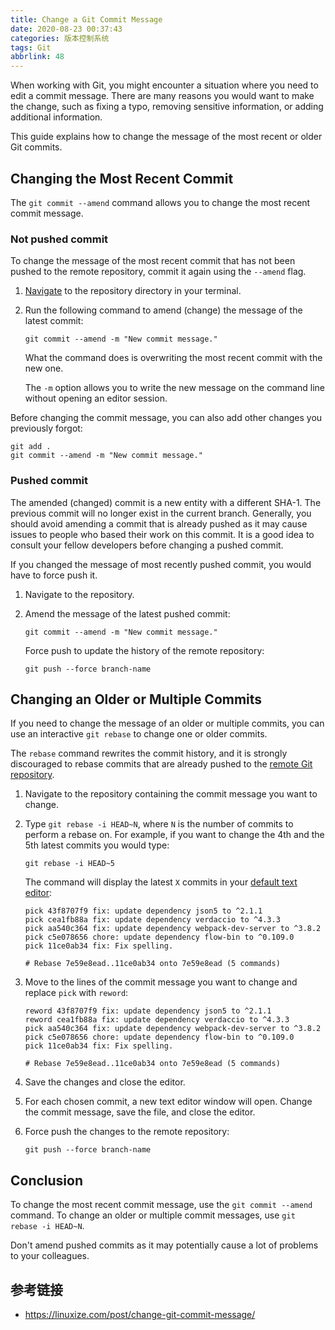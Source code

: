 ```yaml
---
title: Change a Git Commit Message
date: 2020-08-23 00:37:43
categories: 版本控制系统
tags: Git
abbrlink: 48
---
```

When working with Git, you might encounter a situation where you need to edit a commit message. There are many reasons you would want to make the change, such as fixing a typo, removing sensitive information, or adding additional information.

This guide explains how to change the message of the most recent or older Git commits.

<!-- more -->

## Changing the Most Recent Commit

The `git commit --amend` command allows you to change the most recent commit message.

### Not pushed commit

To change the message of the most recent commit that has not been pushed to the remote repository, commit it again using the `--amend` flag.

1. [Navigate](https://linuxize.com/post/linux-cd-command/) to the repository directory in your terminal.

2. Run the following command to amend (change) the message of the latest commit:

    ```
    git commit --amend -m "New commit message."
    ```

    What the command does is overwriting the most recent commit with the new one.

    The `-m` option allows you to write the new message on the command line without opening an editor session.

Before changing the commit message, you can also add other changes you previously forgot:

```
git add .
git commit --amend -m "New commit message."
```

### Pushed commit

The amended (changed) commit is a new entity with a different SHA-1. The previous commit will no longer exist in the current branch.
Generally, you should avoid amending a commit that is already pushed as it may cause issues to people who based their work on this commit. It is a good idea to consult your fellow developers before changing a pushed commit.

If you changed the message of most recently pushed commit, you would have to force push it.

1. Navigate to the repository.

2. Amend the message of the latest pushed commit:

    ```
    git commit --amend -m "New commit message."
    ```

    Force push to update the history of the remote repository:

    ```
    git push --force branch-name
    ```

## Changing an Older or Multiple Commits

If you need to change the message of an older or multiple commits, you can use an interactive `git rebase` to change one or older commits.

The `rebase` command rewrites the commit history, and it is strongly discouraged to rebase commits that are already pushed to the [remote Git repository](https://linuxize.com/post/how-to-setup-a-git-server/).

1. Navigate to the repository containing the commit message you want to change.

2. Type `git rebase -i HEAD~N`, where `N` is the number of commits to perform a rebase on. For example, if you want to change the 4th and the 5th latest commits you would type:

    ```
    git rebase -i HEAD~5
    ```

    The command will display the latest `X` commits in your [default text editor](https://linuxize.com/post/how-to-use-nano-text-editor/):

    ```
    pick 43f8707f9 fix: update dependency json5 to ^2.1.1
    pick cea1fb88a fix: update dependency verdaccio to ^4.3.3
    pick aa540c364 fix: update dependency webpack-dev-server to ^3.8.2
    pick c5e078656 chore: update dependency flow-bin to ^0.109.0
    pick 11ce0ab34 fix: Fix spelling.

    # Rebase 7e59e8ead..11ce0ab34 onto 7e59e8ead (5 commands)
    ```

3. Move to the lines of the commit message you want to change and replace `pick` with `reword`:

    ```
    reword 43f8707f9 fix: update dependency json5 to ^2.1.1
    reword cea1fb88a fix: update dependency verdaccio to ^4.3.3
    pick aa540c364 fix: update dependency webpack-dev-server to ^3.8.2
    pick c5e078656 chore: update dependency flow-bin to ^0.109.0
    pick 11ce0ab34 fix: Fix spelling.

    # Rebase 7e59e8ead..11ce0ab34 onto 7e59e8ead (5 commands)
    ```

4. Save the changes and close the editor.

5. For each chosen commit, a new text editor window will open. Change the commit message, save the file, and close the editor.

6. Force push the changes to the remote repository:

    ```
    git push --force branch-name
    ```

## Conclusion

To change the most recent commit message, use the `git commit --amend` command. To change an older or multiple commit messages, use `git rebase -i HEAD~N`.

Don't amend pushed commits as it may potentially cause a lot of problems to your colleagues.

## 参考链接

- https://linuxize.com/post/change-git-commit-message/
